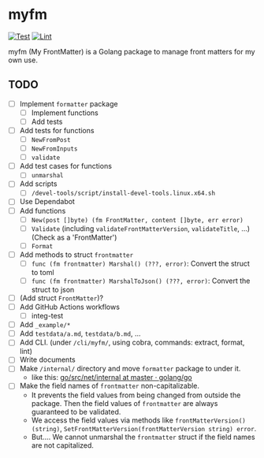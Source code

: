# myfm

[![Test](https://github.com/rnazmo/myfm/actions/workflows/test.yml/badge.svg)](https://github.com/rnazmo/myfm/actions/workflows/test.yml)
[![Lint](https://github.com/rnazmo/myfm/actions/workflows/lint.yml/badge.svg)](https://github.com/rnazmo/myfm/actions/workflows/lint.yml)

myfm (My FrontMatter) is a Golang package to manage front matters for my own use.

## TODO

- [ ] Implement `formatter` package
  - [ ] Implement functions
  - [ ] Add tests
- [ ] Add tests for functions
  - [ ] `NewFromPost`
  - [ ] `NewFromInputs`
  - [ ] `validate`
- [ ] Add test cases for functions
  - [ ] `unmarshal`
- [ ] Add scripts
  - [ ] `/devel-tools/script/install-devel-tools.linux.x64.sh`
- [ ] Use Dependabot
- [ ] Add functions
  - [ ] `New(post []byte) (fm FrontMatter, content []byte, err error)`
  - [ ] `Validate` (including `validateFrontMatterVersion`, `validateTitle`, ...) (Check as a 'FrontMatter')
  - [ ] `Format`
- [ ] Add methods to struct `frontmatter`
  - [ ] `func (fm frontmatter) Marshal() (???, error)`: Convert the struct to toml
  - [ ] `func (fm frontmatter) MarshalToJson() (???, error)`: Convert the struct to json
- [ ] (Add struct `FrontMatter`)?
- [ ] Add GitHub Actions workflows
  - [ ] integ-test
- [ ] Add `_example/*`
- [ ] Add `testdata/a.md`, `testdata/b.md`, ...
- [ ] Add CLI. (under `/cli/myfm/`, using cobra, commands: extract, format, lint)
- [ ] Write documents
- [ ] Make `/internal/` directory and move `formatter` package to under it.
  - like this: [go/src/net/internal at master · golang/go](https://github.com/golang/go/tree/e1fa26026db313463a09289c2105591de33cf7b8/src/net/internal)
- [ ] Make the field names of `frontmatter` non-capitalizable.
  - It prevents the field values from being changed from outside the package. Then the field values of `frontmatter` are always guaranteed to be validated.
  - We access the field values via methods like `frontMatterVersion() (string)`, `SetFrontMatterVersion(frontMatterVersion string) error`.
  - But.... We cannot unmarshal the `frontmatter` struct if the field names are not capitalized.
